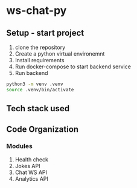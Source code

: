 # ws-chat-py

## Setup - start project

1. clone the repository
2. Create a python virtual environemnt
3. Install requirements
4. Run docker-compose to start backend service
5. Run backend


```sh
python3 -m venv .venv
source .venv/bin/activate
```

## Tech stack used

## Code Organization

### Modules

1. Health check
2. Jokes API
3. Chat WS API
4. Analytics API